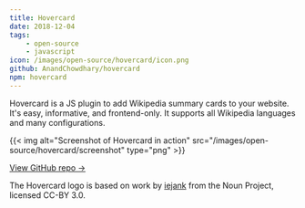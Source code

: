 ```yaml
---
title: Hovercard
date: 2018-12-04
tags:
	- open-source
	- javascript
icon: /images/open-source/hovercard/icon.png
github: AnandChowdhary/hovercard
npm: hovercard
---
```


Hovercard is a JS plugin to add Wikipedia summary cards to your website. It's easy, informative, and frontend-only. It supports all Wikipedia languages and many configurations.

<!--more-->

{{< img alt="Screenshot of Hovercard in action" src="/images/open-source/hovercard/screenshot" type="png" >}}

[View GitHub repo &rarr;](https://github.com/AnandChowdhary/hovercard)

<footer><p>The Hovercard logo is based on work by <a href="https://thenounproject.com/term/cursor/2062720">iejank</a> from the Noun Project, licensed CC-BY 3.0.</p></footer>